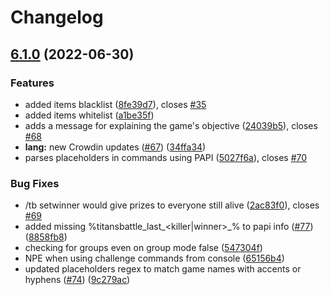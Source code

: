 # Changelog

## [6.1.0](https://github.com/RoinujNosde/TitansBattle/compare/v6.0.0...v6.1.0) (2022-06-30)


### Features

* added items blacklist ([8fe39d7](https://github.com/RoinujNosde/TitansBattle/commit/8fe39d7e68934451225b49811b3447bfc87aa205)), closes [#35](https://github.com/RoinujNosde/TitansBattle/issues/35)
* added items whitelist ([a1be35f](https://github.com/RoinujNosde/TitansBattle/commit/a1be35f98db10233549f1902017a17a3a4c549cc))
* adds a message for explaining the game's objective ([24039b5](https://github.com/RoinujNosde/TitansBattle/commit/24039b52fd46d7e18bb3be21e6b6bed883a67220)), closes [#68](https://github.com/RoinujNosde/TitansBattle/issues/68)
* **lang:** new Crowdin updates ([#67](https://github.com/RoinujNosde/TitansBattle/issues/67)) ([34ffa34](https://github.com/RoinujNosde/TitansBattle/commit/34ffa34e10ce1f7b430ff72abf85a12e552a58c2))
* parses placeholders in commands using PAPI ([5027f6a](https://github.com/RoinujNosde/TitansBattle/commit/5027f6a2399a05c166167b1710e6c008709945c0)), closes [#70](https://github.com/RoinujNosde/TitansBattle/issues/70)


### Bug Fixes

* /tb setwinner would give prizes to everyone still alive ([2ac83f0](https://github.com/RoinujNosde/TitansBattle/commit/2ac83f00450ee7c8c336059e8aac6d5d03dfc5f1)), closes [#69](https://github.com/RoinujNosde/TitansBattle/issues/69)
* added missing %titansbattle_last_<killer|winner>_<game>% to papi info ([#77](https://github.com/RoinujNosde/TitansBattle/issues/77)) ([8858fb8](https://github.com/RoinujNosde/TitansBattle/commit/8858fb8a0c788bf7f041cb504a4e71d21c7ce138))
* checking for groups even on group mode false ([547304f](https://github.com/RoinujNosde/TitansBattle/commit/547304f3298e1aeb0da211bc0b54322134e12017))
* NPE when using challenge commands from console ([65156b4](https://github.com/RoinujNosde/TitansBattle/commit/65156b45fe54d37e572b8d359354150b7d0a2ebb))
* updated placeholders regex to match game names with accents or hyphens ([#74](https://github.com/RoinujNosde/TitansBattle/issues/74)) ([9c279ac](https://github.com/RoinujNosde/TitansBattle/commit/9c279acdc46865608f4b5d74c88172b432a82937))
